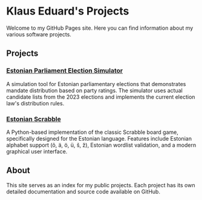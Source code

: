 # Klaus Eduard's Projects

Welcome to my GitHub Pages site. Here you can find information about my various software projects.

## Projects

### [Estonian Parliament Election Simulator](https://klauseduard.github.io/eesti-valimissimulaator/)
A simulation tool for Estonian parliamentary elections that demonstrates mandate distribution based on party ratings. The simulator uses actual candidate lists from the 2023 elections and implements the current election law's distribution rules.

### [Estonian Scrabble](https://klauseduard.github.io/estonian-scrabble/)
A Python-based implementation of the classic Scrabble board game, specifically designed for the Estonian language. Features include Estonian alphabet support (õ, ä, ö, ü, š, ž), Estonian wordlist validation, and a modern graphical user interface.

## About

This site serves as an index for my public projects. Each project has its own detailed documentation and source code available on GitHub. 